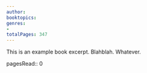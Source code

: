 ```yaml
---
author:
booktopics:
genres:
- 
totalPages: 347
---
```


This is an example book excerpt. Blahblah. Whatever.

pagesRead:: 0